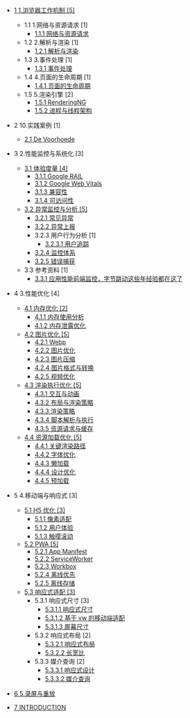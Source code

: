   - [1 1.浏览器工作机制 [5]](/1.浏览器工作机制/README.md)
    - 1.1 1.网络与资源请求 [1]
      - [1.1.1 网络与资源请求](/1.浏览器工作机制/1.网络与资源请求/网络与资源请求.md)
    - 1.2 2.解析与渲染 [1]
      - [1.2.1 解析与渲染](/1.浏览器工作机制/2.解析与渲染/解析与渲染.md)
    - 1.3 3.事件处理 [1]
      - [1.3.1 事件处理](/1.浏览器工作机制/3.事件处理/事件处理.md)
    - 1.4 4.页面的生命周期 [1]
      - [1.4.1 页面的生命周期](/1.浏览器工作机制/4.页面的生命周期/页面的生命周期.md)
    - 1.5 5.渲染引擎 [2]
      - [1.5.1 RenderingNG](/1.浏览器工作机制/5.渲染引擎/RenderingNG.md)
      - [1.5.2 进程与线程架构](/1.浏览器工作机制/5.渲染引擎/进程与线程架构.md)
  - 2 10.实践案例 [1]
    - [2.1 De Voorhoede](/10.实践案例/De%20Voorhoede.md)
  - 3 2.性能监控与系统化 [3]
    - [3.1 体验度量 [4]](/2.性能监控与系统化/体验度量/README.md)
      - [3.1.1 Google RAIL](/2.性能监控与系统化/体验度量/Google%20RAIL.md)
      - [3.1.2 Google Web Vitals](/2.性能监控与系统化/体验度量/Google%20Web%20Vitals.md)
      - [3.1.3 兼容性](/2.性能监控与系统化/体验度量/兼容性.md)
      - [3.1.4 可访问性](/2.性能监控与系统化/体验度量/可访问性.md)
    - [3.2 异常监控与分析 [5]](/2.性能监控与系统化/异常监控与分析/README.md)
      - [3.2.1 常见异常](/2.性能监控与系统化/异常监控与分析/常见异常.md)
      - [3.2.2 异常上报](/2.性能监控与系统化/异常监控与分析/异常上报.md)
      - 3.2.3 用户行为分析 [1]
        - [3.2.3.1 用户追踪](/2.性能监控与系统化/异常监控与分析/用户行为分析/用户追踪.md)
      - [3.2.4 监控体系](/2.性能监控与系统化/异常监控与分析/监控体系.md)
      - [3.2.5 错误捕获](/2.性能监控与系统化/异常监控与分析/错误捕获.md)
    - 3.3 参考资料 [1]
      - [3.3.1 应用性能前端监控，字节跳动这些年经验都在这了](/2.性能监控与系统化/.more/2021-应用性能前端监控，字节跳动这些年经验都在这了.md)
  - 4 3.性能优化 [4]
    - [4.1 内存优化 [2]](/3.性能优化/内存优化/README.md)
      - [4.1.1 内存使用分析](/3.性能优化/内存优化/内存使用分析.md)
      - [4.1.2 内存泄露优化](/3.性能优化/内存优化/内存泄露优化.md)
    - [4.2 图片优化 [5]](/3.性能优化/图片优化/README.md)
      - [4.2.1 Webp](/3.性能优化/图片优化/Webp.md)
      - [4.2.2 图片优化](/3.性能优化/图片优化/图片优化.md)
      - [4.2.3 图片压缩](/3.性能优化/图片优化/图片压缩.md)
      - [4.2.4 图片格式与转换](/3.性能优化/图片优化/图片格式与转换.md)
      - [4.2.5 视频优化](/3.性能优化/图片优化/视频优化.md)
    - [4.3 渲染执行优化 [5]](/3.性能优化/渲染执行优化/README.md)
      - [4.3.1 交互与动画](/3.性能优化/渲染执行优化/交互与动画.md)
      - [4.3.2 布局与渲染策略](/3.性能优化/渲染执行优化/布局与渲染策略.md)
      - [4.3.3 渲染策略](/3.性能优化/渲染执行优化/渲染策略.md)
      - [4.3.4 脚本解析与执行](/3.性能优化/渲染执行优化/脚本解析与执行.md)
      - [4.3.5 资源请求与缓存](/3.性能优化/渲染执行优化/资源请求与缓存.md)
    - [4.4 资源加载优化 [5]](/3.性能优化/资源加载优化/README.md)
      - [4.4.1 关键渲染路径](/3.性能优化/资源加载优化/关键渲染路径.md)
      - [4.4.2 字体优化](/3.性能优化/资源加载优化/字体优化.md)
      - [4.4.3 懒加载](/3.性能优化/资源加载优化/懒加载.md)
      - [4.4.4 设计优化](/3.性能优化/资源加载优化/设计优化.md)
      - [4.4.5 预加载](/3.性能优化/资源加载优化/预加载.md)
  - 5 4.移动端与响应式 [3]
    - [5.1 H5 优化 [3]](/4.移动端与响应式/H5%20优化/README.md)
      - [5.1.1 像素适配](/4.移动端与响应式/H5%20优化/像素适配.md)
      - [5.1.2 用户体验](/4.移动端与响应式/H5%20优化/用户体验.md)
      - [5.1.3 触摸滚动](/4.移动端与响应式/H5%20优化/触摸滚动.md)
    - [5.2 PWA [5]](/4.移动端与响应式/PWA/README.md)
      - [5.2.1 App Manifest](/4.移动端与响应式/PWA/App%20Manifest.md)
      - [5.2.2 ServiceWorker](/4.移动端与响应式/PWA/ServiceWorker.md)
      - [5.2.3 Workbox](/4.移动端与响应式/PWA/Workbox.md)
      - [5.2.4 离线优先](/4.移动端与响应式/PWA/离线优先.md)
      - [5.2.5 离线存储](/4.移动端与响应式/PWA/离线存储.md)
    - [5.3 响应式适配 [3]](/4.移动端与响应式/响应式适配/README.md)
      - 5.3.1 响应式尺寸 [3]
        - [5.3.1.1 响应式尺寸](/4.移动端与响应式/响应式适配/响应式尺寸/响应式尺寸.md)
        - [5.3.1.2 基于 vw 的移动端适配](/4.移动端与响应式/响应式适配/响应式尺寸/基于%20vw%20的移动端适配.md)
        - [5.3.1.3 屏幕尺寸](/4.移动端与响应式/响应式适配/响应式尺寸/屏幕尺寸.md)
      - 5.3.2 响应式布局 [2]
        - [5.3.2.1 响应式布局](/4.移动端与响应式/响应式适配/响应式布局/响应式布局.md)
        - [5.3.2.2 长宽比](/4.移动端与响应式/响应式适配/响应式布局/长宽比.md)
      - 5.3.3 媒介查询 [2]
        - [5.3.3.1 响应式设计](/4.移动端与响应式/响应式适配/媒介查询/响应式设计.md)
        - [5.3.3.2 媒介查询](/4.移动端与响应式/响应式适配/媒介查询/媒介查询.md)
  - [6 5.录屏与重放](/5.录屏与重放/README.md)
    
  - [7 INTRODUCTION](/INTRODUCTION.md)